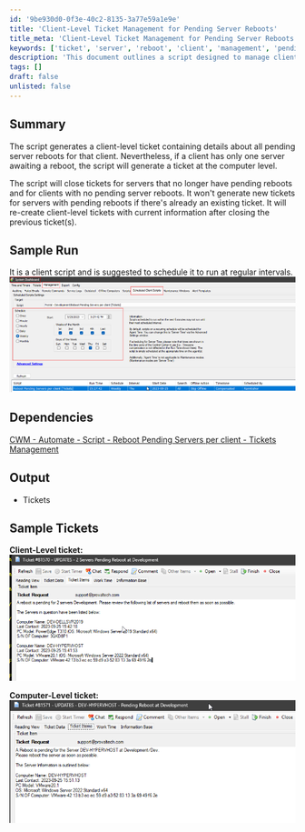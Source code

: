 ```yaml
---
id: '9be930d0-0f3e-40c2-8135-3a77e59a1e9e'
title: 'Client-Level Ticket Management for Pending Server Reboots'
title_meta: 'Client-Level Ticket Management for Pending Server Reboots'
keywords: ['ticket', 'server', 'reboot', 'client', 'management', 'pending', 'automation']
description: 'This document outlines a script designed to manage client-level tickets for pending server reboots. It generates tickets based on the number of servers awaiting reboot, closes tickets for servers that no longer need reboots, and ensures that new tickets are created with the most current information. The script is intended for regular scheduling to maintain up-to-date ticket management.'
tags: []
draft: false
unlisted: false
---
```

## Summary

The script generates a client-level ticket containing details about all pending server reboots for that client. Nevertheless, if a client has only one server awaiting a reboot, the script will generate a ticket at the computer level.  

The script will close tickets for servers that no longer have pending reboots and for clients with no pending server reboots. It won't generate new tickets for servers with pending reboots if there's already an existing ticket. It will re-create client-level tickets with current information after closing the previous ticket(s).

## Sample Run

It is a client script and is suggested to schedule it to run at regular intervals.  
![Sample Run](../../../static/img/Reboot-Pending-Servers-per-client---Ticket-Creation/image_1.png)

## Dependencies

[CWM - Automate - Script - Reboot Pending Servers per client - Tickets Management](<./Reboot Pending Servers per client - Ticket Management.md>)

## Output

- Tickets

## Sample Tickets

**Client-Level ticket:**  
![Client-Level Ticket](../../../static/img/Reboot-Pending-Servers-per-client---Ticket-Creation/image_2.png)  

**Computer-Level ticket:**  
![Computer-Level Ticket](../../../static/img/Reboot-Pending-Servers-per-client---Ticket-Creation/image_3.png)












